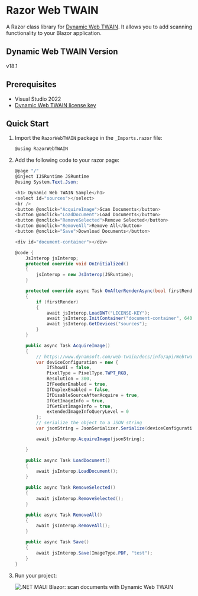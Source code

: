 # Razor Web TWAIN
A Razor class library for [Dynamic Web TWAIN](https://www.dynamsoft.com/web-twain/overview/). It allows you to add scanning functionality to your Blazor application.

## Dynamic Web TWAIN Version
v18.1

## Prerequisites
- Visual Studio 2022
- [Dynamic Web TWAIN license key](https://www.dynamsoft.com/customer/license/trialLicense?product=dwt)

## Quick Start
1. Import the `RazorWebTWAIN` package in the `_Imports.razor` file:
    ```cs
    @using RazorWebTWAIN
    ```
2. Add the following code to your razor page:

    ```csharp
    @page "/"
    @inject IJSRuntime JSRuntime
    @using System.Text.Json;

    <h1> Dynamic Web TWAIN Sample</h1>
    <select id="sources"></select>
    <br />
    <button @onclick="AcquireImage">Scan Documents</button>
    <button @onclick="LoadDocument">Load Documents</button>
    <button @onclick="RemoveSelected">Remove Selected</button>
    <button @onclick="RemoveAll">Remove All</button>
    <button @onclick="Save">Download Documents</button>

    <div id="document-container"></div>

    @code {
        JsInterop jsInterop;
        protected override void OnInitialized()
        {
            jsInterop = new JsInterop(JSRuntime);
        }

        protected override async Task OnAfterRenderAsync(bool firstRender)
        {
            if (firstRender)
            {
                await jsInterop.LoadDWT("LICENSE-KEY");
                await jsInterop.InitContainer("document-container", 640, 640);
                await jsInterop.GetDevices("sources");
            }
        }

        public async Task AcquireImage()
        {
            // https://www.dynamsoft.com/web-twain/docs/info/api/WebTwain_Acquire.html#acquireimageasync
            var deviceConfiguration = new {
                IfShowUI = false,
                PixelType = PixelType.TWPT_RGB,
                Resolution = 300,
                IfFeederEnabled = true,
                IfDuplexEnabled = false,
                IfDisableSourceAfterAcquire = true,
                IfGetImageInfo = true,
                IfGetExtImageInfo = true,
                extendedImageInfoQueryLevel = 0
            };
            // serialize the object to a JSON string
            var jsonString = JsonSerializer.Serialize(deviceConfiguration);

            await jsInterop.AcquireImage(jsonString);

        }

        public async Task LoadDocument()
        {
            await jsInterop.LoadDocument();
        }

        public async Task RemoveSelected()
        {
            await jsInterop.RemoveSelected();
        }

        public async Task RemoveAll()
        {
            await jsInterop.RemoveAll();
        }

        public async Task Save()
        {
            await jsInterop.Save(ImageType.PDF, "test");
        }
    }

    ```

3. Run your project:

    ![.NET MAUI Blazor: scan documents with Dynamic Web TWAIN](https://www.dynamsoft.com/codepool/img/2023/04/dotnet-maui-windows-document-scanner.png)